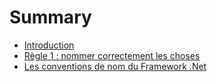 # Summary

* [Introduction](README.md)
* [Règle 1 : nommer correctement les choses](NameThingsCorrectly/README.md)
* [Les conventions de nom du Framework .Net](NamingConventionsInFrameworkDotNet/README.md)

